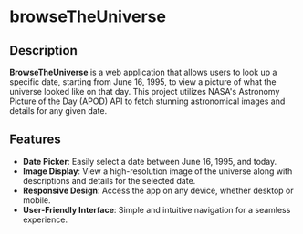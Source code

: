 # browseTheUniverse

## Description

**BrowseTheUniverse** is a web application that allows users to look up a specific date, starting from June 16, 1995, to view a picture of what the universe looked like on that day. This project utilizes NASA's Astronomy Picture of the Day (APOD) API to fetch stunning astronomical images and details for any given date.

## Features

- **Date Picker**: Easily select a date between June 16, 1995, and today.
- **Image Display**: View a high-resolution image of the universe along with descriptions and details for the selected date.
- **Responsive Design**: Access the app on any device, whether desktop or mobile.
- **User-Friendly Interface**: Simple and intuitive navigation for a seamless experience.
